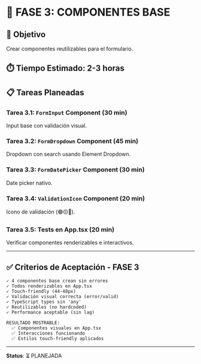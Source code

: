 # 📱 FASE 3: COMPONENTES BASE

## 🎯 Objetivo
Crear componentes reutilizables para el formulario.

## ⏱️ Tiempo Estimado: 2-3 horas

## 📋 Tareas Planeadas

### Tarea 3.1: `FormInput` Component (30 min)
Input base con validación visual.

### Tarea 3.2: `FormDropdown` Component (45 min)
Dropdown con search usando Element Dropdown.

### Tarea 3.3: `FormDatePicker` Component (30 min)
Date picker nativo.

### Tarea 3.4: `ValidationIcon` Component (20 min)
Icono de validación (🟢🟡🔴).

### Tarea 3.5: Tests en App.tsx (20 min)
Verificar componentes renderizables e interactivos.

---

## ✅ Criterios de Aceptación - FASE 3

```
✓ 4 componentes base crean sin errores
✓ Todos renderizables en App.tsx
✓ Touch-friendly (44-48px)
✓ Validación visual correcta (error/valid)
✓ TypeScript types sin 'any'
✓ Reutilizables (no hardcoded)
✓ Performance aceptable (sin lag)

RESULTADO MOSTRABLE:
  ✅ Componentes visuales en App.tsx
  ✅ Interacciones funcionando
  ✅ Estilos touch-friendly aplicados
```

---

**Status**: ⏳ PLANEJADA
